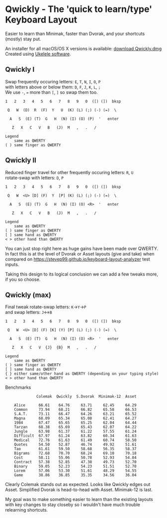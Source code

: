 # Qwickly - The 'quick to learn/type' Keyboard Layout

Easier to learn than Minimak, faster than Dvorak, and your shortcuts (mostly) stay put.

An installer for all macOS/OS X versions is available: [download Qwickly.dmg](https://github.com/qwickly-org/Qwickly/releases/download/v1.0/Qwickly.dmg)<br/>
Created using [Ukelele software](https://software.sil.org/ukelele).

## Qwickly I

Swap frequently occuring letters: `E`, `T`, `N`, `I`, `O`, `P`<br/>
with letters above or below them: `D`, `F`, `J`, `K`, `L`, `;`<br/>
We use `-`, `=` more than `[`, `]` so swap them too.
```
1   2   3   4   5   6   7   8   9   0  ([) (])  bksp

 Q   W  (D)  R  (F)  Y   U  (K) (L) (;) (-) (=)  \

  A   S  (E) (T)  G   H  (N) (I) (O) (P)  '   enter

   Z   X   C   V   B   (J)  M   ,   .   /

Legend
    same as QWERTY
( ) same finger as QWERTY
```

## Qwickly II

Reduced finger travel for other frequently occuring letters: `R`, `U`<br/>
rotate-swap with letters: `D`, `P`
```
1   2   3   4   5   6   7   8   9   0  ([) (])  bksp

 Q   W  <U> [D] (F)  Y  [P] (K) (L) (;) (-) (=)  \

  A   S  (E) (T)  G   H  (N) (I) (O) <R>  '   enter

   Z   X   C   V   B   (J)  M   ,   .   /

Legend
    same as QWERTY
( ) same finger as QWERTY
[ ] same hand as QWERTY
< > other hand than QWERTY
```

You can just stop right here as huge gains have been made over QWERTY.
In fact this is at the level of Dvorak or Asset layouts (give and take) when compared on https://stevep99.github.io/keyboard-layout-analyzer test inputs.

Taking this design to its logical conclusion we can add a few tweaks more, if you so choose.

## Qwickly (max)

Final tweak rotate-swap letters: `K`->`Y`->`P`<br/>
and swap letters: `J`<->`B`
```
1   2   3   4   5   6   7   8   9   0  ([) (])  bksp

 Q   W  <U> [D] (F) [K] (Y) [P] (L) (;) (-) (=)  \

  A   S  (E) (T)  G   H  (N) (I) (O) <R>  '   enter

   Z   X   C   V  {J}  {B}  M   ,   .   /

Legend
    same as QWERTY
( ) same finger as QWERTY
[ ] same hand as QWERTY
{ } either same/other hand as QWERTY (depending on your typing style)
< > other hand than QWERTY
```

Benchmarks
```
              Colemak  Qwickly  S.Dvorak  Minimak-12  Asset

    Alice      66.61    64.76     63.71     62.45     64.29
    Common     73.94    68.21     66.82     65.58     66.53
    S.A.T.     73.11    66.47     64.26     63.21     65.52
    Magna      68.09    65.34     65.08     62.41     64.27
    1984       67.47    65.65     65.25     62.04     64.44
    Tarzan     68.38    65.69     65.43     62.07     64.22
    Jungle     63.98    61.37     61.22     57.55     61.24
    Difficult  67.97    61.24     63.82     60.34     61.63
    Medical    72.76    61.63     61.49     60.74     58.50
    Quotes     54.50    52.87     46.74     49.92     51.61
    Tao        61.61    59.50     58.68     56.35     58.37
    Bigrams    72.68    70.70     68.24     69.10     70.18
    Cost       58.11    55.06     50.78     52.93     54.84
    Contract   57.38    52.85     47.38     49.73     52.70
    Binary     59.05    52.23     54.23     51.51     52.70
    Lorem      57.06    53.30     51.61     48.29     54.55
    Game       38.86    36.85     35.35     34.56     36.04
```

Clearly Colemak stands out as expected. Looks like Qwickly edges out Asset.<jd/>
Simplified Dvorak is head-to-head with Asset. Minimak-12 is last.

My goal was to make something easier to learn than the existing layouts with key changes to stay closeby so I wouldn't have much trouble relearning shortcuts.
